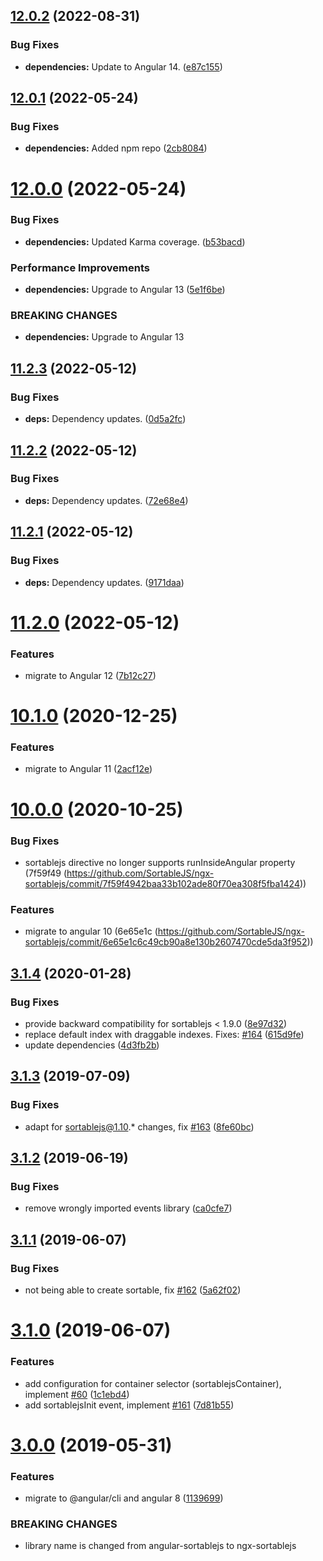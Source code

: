 ## [12.0.2](https://github.com/StephanU/ngx-sortablejs/compare/v12.0.1...v12.0.2) (2022-08-31)


### Bug Fixes

* **dependencies:** Update to Angular 14. ([e87c155](https://github.com/StephanU/ngx-sortablejs/commit/e87c1550bf734b4051a7ebc17006bf2b084572cf))

## [12.0.1](https://github.com/StephanU/ngx-sortablejs/compare/v12.0.0...v12.0.1) (2022-05-24)


### Bug Fixes

* **dependencies:** Added npm repo ([2cb8084](https://github.com/StephanU/ngx-sortablejs/commit/2cb80845f9f17fa8dec3a6af2a1c87b45903155b))

# [12.0.0](https://github.com/StephanU/ngx-sortablejs/compare/v11.2.3...v12.0.0) (2022-05-24)


### Bug Fixes

* **dependencies:** Updated Karma coverage. ([b53bacd](https://github.com/StephanU/ngx-sortablejs/commit/b53bacd715bbf748bba7866fce02f744aad9f3cd))


### Performance Improvements

* **dependencies:** Upgrade to Angular 13 ([5e1f6be](https://github.com/StephanU/ngx-sortablejs/commit/5e1f6bec8f59a70aee668a9528a20a9db055b5e3))


### BREAKING CHANGES

* **dependencies:** Upgrade to Angular 13

## [11.2.3](https://github.com/StephanU/ngx-sortablejs/compare/v11.2.2...v11.2.3) (2022-05-12)


### Bug Fixes

* **deps:** Dependency updates. ([0d5a2fc](https://github.com/StephanU/ngx-sortablejs/commit/0d5a2fc4f0224f2a2840c006cfdbf2b129ad0fdc))

## [11.2.2](https://github.com/StephanU/ngx-sortablejs/compare/v11.2.1...v11.2.2) (2022-05-12)


### Bug Fixes

* **deps:** Dependency updates. ([72e68e4](https://github.com/StephanU/ngx-sortablejs/commit/72e68e4fcaeb12e28af35550bfecb1fb96d2a045))

## [11.2.1](https://github.com/StephanU/ngx-sortablejs/compare/v11.2.0...v11.2.1) (2022-05-12)


### Bug Fixes

* **deps:** Dependency updates. ([9171daa](https://github.com/StephanU/ngx-sortablejs/commit/9171daabaf894a08ea2553805f3893b9e9fa893b))

# [11.2.0](https://github.com/StephanU/ngx-sortablejs/compare/v11.1.0...v11.2.0) (2022-05-12)


### Features

* migrate to Angular 12 ([7b12c27](https://github.com/StephanU/ngx-sortablejs/commit/7b12c272664b055cc1c9c16d93c72365dc25eaec))

# [10.1.0](https://github.com/SortableJS/ngx-sortablejs/compare/v10.0.0...v10.1.0) (2020-12-25)


### Features

* migrate to Angular 11 ([2acf12e](https://github.com/SortableJS/ngx-sortablejs/commit/2acf12e239e3f97ef4c26ea52295ae4007197798))

# [10.0.0](https://github.com/SortableJS/ngx-sortablejs/compare/v3.1.4...v10.0.0) (2020-10-25)

### Bug Fixes

* sortablejs directive no longer supports runInsideAngular property (7f59f49 (https://github.com/SortableJS/ngx-sortablejs/commit/7f59f4942baa33b102ade80f70ea308f5fba1424))

### Features

* migrate to angular 10 (6e65e1c (https://github.com/SortableJS/ngx-sortablejs/commit/6e65e1c6c49cb90a8e130b2607470cde5da3f952))

## [3.1.4](https://github.com/SortableJS/angular-sortablejs/compare/v3.1.3...v3.1.4) (2020-01-28)


### Bug Fixes

* provide backward compatibility for sortablejs < 1.9.0 ([8e97d32](https://github.com/SortableJS/angular-sortablejs/commit/8e97d32a7b06e013d2fde8283f40665ea9f07205))
* replace default index with draggable indexes. Fixes: [#164](https://github.com/SortableJS/angular-sortablejs/issues/164) ([615d9fe](https://github.com/SortableJS/angular-sortablejs/commit/615d9fe62a1d4c07a2baed98714af12b845e9bc6))
* update dependencies ([4d3fb2b](https://github.com/SortableJS/angular-sortablejs/commit/4d3fb2b9d3fc8be15348cfa7c630b4f1cd34c8bb))

## [3.1.3](https://github.com/SortableJS/angular-sortablejs/compare/v3.1.2...v3.1.3) (2019-07-09)


### Bug Fixes

* adapt for sortablejs@1.10.* changes, fix [#163](https://github.com/SortableJS/angular-sortablejs/issues/163) ([8fe60bc](https://github.com/SortableJS/angular-sortablejs/commit/8fe60bc))

## [3.1.2](https://github.com/SortableJS/angular-sortablejs/compare/v3.1.1...v3.1.2) (2019-06-19)


### Bug Fixes

* remove wrongly imported events library ([ca0cfe7](https://github.com/SortableJS/angular-sortablejs/commit/ca0cfe7))

## [3.1.1](https://github.com/SortableJS/angular-sortablejs/compare/v3.1.0...v3.1.1) (2019-06-07)


### Bug Fixes

* not being able to create sortable, fix [#162](https://github.com/SortableJS/angular-sortablejs/issues/162) ([5a62f02](https://github.com/SortableJS/angular-sortablejs/commit/5a62f02))

# [3.1.0](https://github.com/SortableJS/angular-sortablejs/compare/v3.0.0...v3.1.0) (2019-06-07)


### Features

* add configuration for container selector (sortablejsContainer), implement [#60](https://github.com/SortableJS/angular-sortablejs/issues/60) ([1c1ebd4](https://github.com/SortableJS/angular-sortablejs/commit/1c1ebd4))
* add sortablejsInit event, implement [#161](https://github.com/SortableJS/angular-sortablejs/issues/161) ([7d81b55](https://github.com/SortableJS/angular-sortablejs/commit/7d81b55))

# [3.0.0](https://github.com/SortableJS/angular-sortablejs/compare/v2.7.0...v3.0.0) (2019-05-31)


### Features

* migrate to @angular/cli and angular 8 ([1139699](https://github.com/SortableJS/angular-sortablejs/commit/1139699))


### BREAKING CHANGES

* library name is changed from angular-sortablejs to ngx-sortablejs
